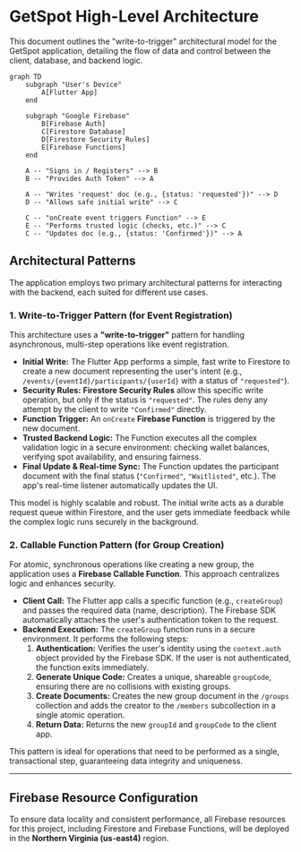 # GetSpot High-Level Architecture

This document outlines the "write-to-trigger" architectural model for the GetSpot application, detailing the flow of data and control between the client, database, and backend logic.

```mermaid
graph TD
    subgraph "User's Device"
        A[Flutter App]
    end

    subgraph "Google Firebase"
        B[Firebase Auth]
        C[Firestore Database]
        D[Firestore Security Rules]
        E[Firebase Functions]
    end

    A -- "Signs in / Registers" --> B
    B -- "Provides Auth Token" --> A

    A -- "Writes 'request' doc (e.g., {status: 'requested'})" --> D
    D -- "Allows safe initial write" --> C
    
    C -- "onCreate event triggers Function" --> E
    E -- "Performs trusted logic (checks, etc.)" --> C
    C -- "Updates doc (e.g., {status: 'Confirmed'})" --> A
```

## Architectural Patterns

The application employs two primary architectural patterns for interacting with the backend, each suited for different use cases.

### 1. Write-to-Trigger Pattern (for Event Registration)

This architecture uses a **"write-to-trigger"** pattern for handling asynchronous, multi-step operations like event registration.

*   **Initial Write:** The Flutter App performs a simple, fast write to Firestore to create a new document representing the user's intent (e.g., `/events/{eventId}/participants/{userId}` with a status of `"requested"`).
*   **Security Rules:** **Firestore Security Rules** allow this specific write operation, but only if the status is `"requested"`. The rules deny any attempt by the client to write `"Confirmed"` directly.
*   **Function Trigger:** An `onCreate` **Firebase Function** is triggered by the new document.
*   **Trusted Backend Logic:** The Function executes all the complex validation logic in a secure environment: checking wallet balances, verifying spot availability, and ensuring fairness.
*   **Final Update & Real-time Sync:** The Function updates the participant document with the final status (`"Confirmed"`, `"Waitlisted"`, etc.). The app's real-time listener automatically updates the UI.

This model is highly scalable and robust. The initial write acts as a durable request queue within Firestore, and the user gets immediate feedback while the complex logic runs securely in the background.

### 2. Callable Function Pattern (for Group Creation)

For atomic, synchronous operations like creating a new group, the application uses a **Firebase Callable Function**. This approach centralizes logic and enhances security.

*   **Client Call:** The Flutter app calls a specific function (e.g., `createGroup`) and passes the required data (name, description). The Firebase SDK automatically attaches the user's authentication token to the request.
*   **Backend Execution:** The `createGroup` function runs in a secure environment. It performs the following steps:
    1.  **Authentication:** Verifies the user's identity using the `context.auth` object provided by the Firebase SDK. If the user is not authenticated, the function exits immediately.
    2.  **Generate Unique Code:** Creates a unique, shareable `groupCode`, ensuring there are no collisions with existing groups.
    3.  **Create Documents:** Creates the new group document in the `/groups` collection and adds the creator to the `/members` subcollection in a single atomic operation.
    4.  **Return Data:** Returns the new `groupId` and `groupCode` to the client app.

This pattern is ideal for operations that need to be performed as a single, transactional step, guaranteeing data integrity and uniqueness.


---

## Firebase Resource Configuration

To ensure data locality and consistent performance, all Firebase resources for this project, including Firestore and Firebase Functions, will be deployed in the **Northern Virginia (us-east4)** region.
